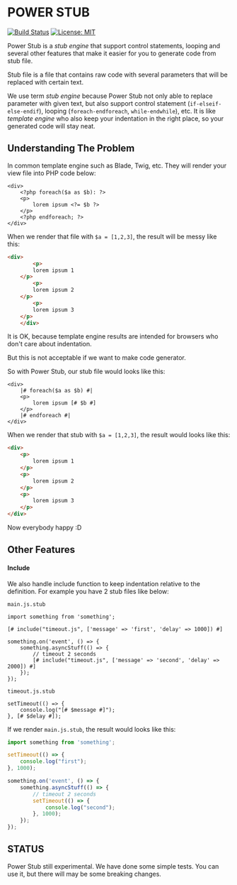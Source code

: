 POWER STUB
==========

[![Build Status](https://travis-ci.org/emsifa/power-stub.svg?branch=master)](https://travis-ci.org/emsifa/power-stub)
[![License: MIT](https://img.shields.io/badge/License-MIT-blue.svg)](https://opensource.org/licenses/MIT)

Power Stub is a _stub engine_ that support control statements, looping 
and several other features that make it easier for you to generate code from stub file.

Stub file is a file that contains raw code with several parameters that will be replaced with certain text.

We use term _stub engine_ because Power Stub not only able to replace parameter with given text,
but also support control statement (`if-elseif-else-endif`), looping (`foreach-endforeach`, `while-endwhile`), etc.
It is like _template engine_ who also keep your indentation in the right place,
so your generated code will stay neat.

## Understanding The Problem

In common template engine such as Blade, Twig, etc. They will render your view file
into PHP code below:

```
<div>
    <?php foreach($a as $b): ?>
    <p>
        lorem ipsum <?= $b ?>
    </p>
    <?php endforeach; ?>
</div>
```

When we render that file with `$a = [1,2,3]`, the result will be messy like this:

```html
<div>
        <p>
        lorem ipsum 1
    </p>
        <p>
        lorem ipsum 2
    </p>
        <p>
        lorem ipsum 3
    </p>
    </div>
```

It is OK, because template engine results are intended for browsers who don't care about indentation.

But this is not acceptable if we want to make code generator.

So with Power Stub, our stub file would looks like this:

```
<div>
    |# foreach($a as $b) #|
    <p>
        lorem ipsum [# $b #]
    </p>
    |# endforeach #|
</div>
```

When we render that stub with `$a = [1,2,3]`, the result would looks like this:

```html
<div>
    <p>
        lorem ipsum 1
    </p>
    <p>
        lorem ipsum 2
    </p>
    <p>
        lorem ipsum 3
    </p>
</div>
```

Now everybody happy :D

## Other Features

#### Include

We also handle include function to keep indentation relative to the definition.
For example you have 2 stub files like below:

`main.js.stub`

```
import something from 'something';

[# include("timeout.js", ['message' => 'first', 'delay' => 1000]) #]

something.on('event', () => {
    something.asyncStuff(() => {
        // timeout 2 seconds
        [# include("timeout.js", ['message' => 'second', 'delay' => 2000]) #]
    });
});

```

`timeout.js.stub`

```
setTimeout(() => {
    console.log("[# $message #]");
}, [# $delay #]);
```

If we render `main.js.stub`, the result would looks like this:

```js
import something from 'something';

setTimeout(() => {
    console.log("first");
}, 1000);

something.on('event', () => {
    something.asyncStuff(() => {
        // timeout 2 seconds
        setTimeout(() => {
            console.log("second");
        }, 1000);
    });
});

```

## STATUS

Power Stub still experimental. We have done some simple tests. 
You can use it, but there will may be some breaking changes.
